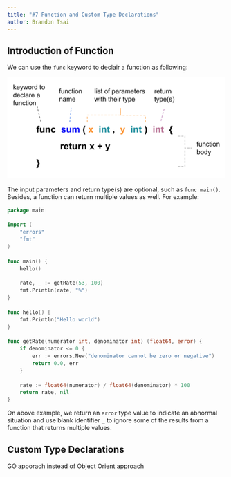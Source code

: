 ```yaml
---
title: "#7 Function and Custom Type Declarations"
author: Brandon Tsai
---
```

Introduction of Function
-------------------------

We can use the `func` keyword to declair a function as following: 

![](images/07_go_function_declair.png)


The input parameters and return type(s) are optional, such as `func main()`. Besides, a function can return multiple values as well. For example:

```go
package main

import (
	"errors"
	"fmt"
)

func main() {
	hello()

	rate, _ := getRate(53, 100)
	fmt.Println(rate, "%")
}

func hello() {
	fmt.Println("Hello world")
}

func getRate(numerator int, denominator int) (float64, error) {
	if denominator <= 0 {
		err := errors.New("denominator cannot be zero or negative")
		return 0.0, err
	}

	rate := float64(numerator) / float64(denominator) * 100
	return rate, nil
}
```


On above example, we return an `error` type value to indicate an abnormal situation and use blank identifier `_` to ignore some of the results from a function that returns multiple values.


Custom Type Declarations
--------

GO apporach instead of Object Orient approach